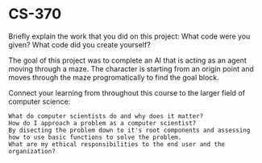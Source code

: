 # CS-370

Briefly explain the work that you did on this project: What code were you given? What code did you create yourself?

The goal of this project was to complete an AI that is acting as an agent moving through a maze.  The character is starting from an origin point and moves through the maze progromatically to find the goal block.

Connect your learning from throughout this course to the larger field of computer science: 

    What do computer scientists do and why does it matter?
    How do I approach a problem as a computer scientist?
    By disecting the problem down to it's root components and assessing how to use basic functions to solve the problem.
    What are my ethical responsibilities to the end user and the organization?
